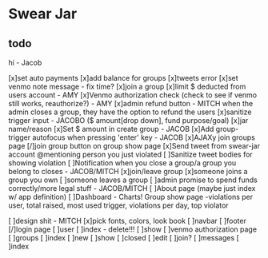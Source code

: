 # Swear Jar

## todo

hi - Jacob

[x]set auto payments
[x]add balance for groups
[x]tweets error
[x]set venmo note message - fix time?
[x]join a group
[x]limit $ deducted from users account - AMY
[x]Venmo authorization check (check to see if venmo still works, reauthorize?) - AMY
[x]admin refund button - MITCH when the admin closes a group, they have the option to refund the users
[x]sanitize trigger input - JACOBO ($ amount[drop down], fund purpose/goal)
  [x]jar name/reason
[x]Set $ amount in create group - JACOB
[x]Add group-trigger autofocus when pressing 'enter' key - JACOB
[x]AJAXy join groups page
  [/]join group button on group show page
[x]Send tweet from swear-jar account @mentioning person you just violated
[ ]Sanitize tweet bodies for showing violation
[ ]Notification when you close a group/a group you belong to closes - JACOB/MITCH
    [x]join/leave group
    [x]someone joins a group you own
    [ ]someone leaves a group
[ ]admin promise to spend funds correctly/more legal stuff - JACOB/MITCH
[ ]About page (maybe just index w/ app definition)
[ ]Dashboard - Charts! Group show page
 -violations per user, total raised, most used trigger, violations per day, top violator

[ ]design shit - MITCH
  [x]pick fonts, colors, look book
  [ ]navbar
  [ ]footer
  [/]login page
  [ ]user
    [ ]index - delete!!!
    [ ]show
    [ ]venmo authorization page
  [ ]groups
    [ ]index
    [ ]new
    [ ]show
    [ ]closed
    [ ]edit
    [ ]join?
  [ ]messages
    [ ]index

